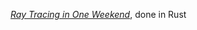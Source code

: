[_Ray Tracing in One Weekend_](https://raytracing.github.io/books/RayTracingInOneWeekend.html), done in Rust

